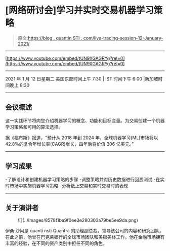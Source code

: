 # [网络研讨会]学习并实时交易机器学习策略

> 原文:[https://blog . quantin STI . com/live-trading-session-12-January-2021/](https://blog.quantinsti.com/live-trading-session-12-january-2021/)

* * *

[https://www.youtube.com/embed/tUN9XGAGRYg?rel=0](https://www.youtube.com/embed/tUN9XGAGRYg?rel=0)

* * *

2021 年 1 月 12 日星期二
美国东部时间上午 7:30 | IST 时间下午 6:00 |新加坡时间晚上 8:30

* * *

## **会议概述**

这一实践环节将向您介绍机器学习的概念、功能和目标变量。为交易创建一个机器学习策略和可用的算法选择。

据《福布斯》报道，“预计从 2018 年到 2024 年，全球机器学习(ML)市场将以 42.8%的复合年增长率(CAGR)增长，四年后将价值 306 亿美元。”

* * *

## **学习成果**

-了解设计和创建机器学习策略的步骤
-调整策略并对历史数据进行回溯测试
-在实时市场中实施机器学习策略
-分析纸上交易和实时交易时的表现

* * *

## **关于演讲者**

<figure class="kg-card kg-image-card kg-width-full">![](../Images/8578f1ba9f0ee3e280303a79be5ee9da.png)</figure>

伊桑·沙阿是 quanti nsti Quantra 的助理副总裁，领导该公司的内容和研究团队。在此之前，他曾在巴克莱银行的全球市场团队和美银美林工作。他在金融市场拥有丰富的经验，在不同的资产类别中担任不同的角色。